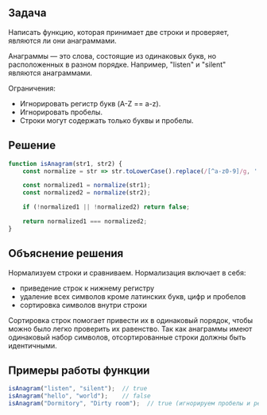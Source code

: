 ## Задача
Написать функцию, которая принимает две строки и проверяет, являются ли они анаграммами.

Анаграммы — это слова, состоящие из одинаковых букв, но расположенных в разном порядке. Например, "listen" и "silent" являются анаграммами.

Ограничения:

- Игнорировать регистр букв (A-Z == a-z).
- Игнорировать пробелы.
- Строки могут содержать только буквы и пробелы.

## Решение
```js
function isAnagram(str1, str2) {
    const normalize = str => str.toLowerCase().replace(/[^a-z0-9]/g, '').split('').sort().join('');

    const normalized1 = normalize(str1);
    const normalized2 = normalize(str2);

    if (!normalized1 || !normalized2) return false;

    return normalized1 === normalized2;
}
```

## Объяснение решения
Нормализуем строки и сравниваем.
Нормализация включает в себя:
- приведение строк к нижнему регистру
- удаление всех символов кроме латинских букв, цифр и пробелов
- сортировка символов внутри строки

Сортировка строк помогает привести их в одинаковый порядок, чтобы можно было легко проверить их равенство.
Так как анаграммы имеют одинаковый набор символов, отсортированные строки должны быть идентичными.


## Примеры работы функции

```js
isAnagram("listen", "silent");  // true
isAnagram("hello", "world");    // false
isAnagram("Dormitory", "Dirty room");  // true (игнорируем пробелы и регистр)
```
